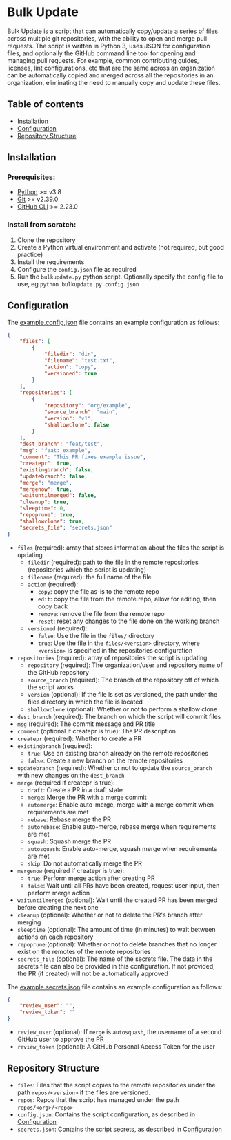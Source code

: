# Bulk Update

Bulk Update is a script that can automatically copy/update a series of files across multiple git repositories, with the ability to open and merge pull requests. The script is written in Python 3, uses JSON for configuration files, and optionally the GitHub command line tool for opening and managing pull requests. For example, common contributing guides, licenses, lint configurations, etc that are the same across an organization can be automatically copied and merged across all the repositories in an organization, eliminating the need to manually copy and update these files.


## Table of contents

* [Installation](#installation)
* [Configuration](#configuration)
* [Repository Structure](#repository-structure)


## Installation

### Prerequisites:
* [Python](https://www.python.org/) >= v3.8
* [Git](https://git-scm.com/) >= v2.39.0
* [GitHub CLI](https://cli.github.com/) >= 2.23.0

### Install from scratch:
1. Clone the repository
2. Create a Python virtual environment and activate (not required, but good practice)
3. Install the requirements
4. Configure the `config.json` file as required
5. Run the `bulkupdate.py` python script. Optionally specify the config file to use, eg `python bulkupdate.py config.json`


## Configuration

The [example.config.json](example.config.json) file contains an example configuration as follows:
  ```json
  {
      "files": [
          {
              "filedir": "dir",
              "filename": "test.txt",
              "action": "copy",
              "versioned": true
          }
      ],
      "repositories": [
          {
              "repository": "org/example",
              "source_branch": "main",
              "version": "v1",
              "shallowclone": false
          }
      ],
      "dest_branch": "feat/test",
      "msg": "feat: example",
      "comment": "This PR fixes example issue",
      "createpr": true,
      "existingbranch": false,
      "updatebranch": false,
      "merge": "merge",
      "mergenow": true,
      "waituntilmerged": false,
      "cleanup": true,
      "sleeptime": 0,
      "repoprune": true,
      "shallowclone": true,
      "secrets_file": "secrets.json"
  }
  ```
  
  * `files` (required): array that stores information about the files the script is updating
    + `filedir` (required): path to the file in the remote repositories (repositories which the script is updating)
    + `filename` (required): the full name of the file
    + `action` (required): 
      * `copy`: copy the file as-is to the remote repo
      * `edit`: copy the file from the remote repo, allow for editing, then copy back
      * `remove`: remove the file from the remote repo
      * `reset`: reset any changes to the file done on the working branch
    + `versioned` (required):
      * `false`: Use the file in the `files/` directory
      * `true`: Use the file in the `files/<version>` directory, where `<version>` is specified in the repositories configuration
  * `repositories` (required): array of repositories the script is updating
    + `repository` (required): The organization/user and repository name of the GitHub repository
    + `source_branch` (required): The branch of the repository off of which the script works
    + `version` (optional): If the file is set as versioned, the path under the files directory in which the file is located
    + `shallowclone` (optional): Whether or not to perform a shallow clone
  * `dest_branch` (required): The branch on which the script will commit files
  * `msg` (required): The commit message and PR title
  * `comment` (optional if createpr is true): The PR description
  * `createpr` (required): Whether to create a PR
  * `existingbranch` (required):
    + `true`: Use an existing branch already on the remote repositories
    + `false`: Create a new branch on the remote repositories
  * `updatebranch` (required): Whether or not to update the `source_branch` with new changes on the `dest_branch`
  * `merge` (required if createpr is true):
    + `draft`: Create a PR in a draft state
    + `merge`: Merge the PR with a merge commit
    + `automerge`: Enable auto-merge, merge with a merge commit when requirements are met
    + `rebase`: Rebase merge the PR
    + `autorebase`: Enable auto-merge, rebase merge when requirements are met
    + `squash`: Squash merge the PR
    + `autosquash`: Enable auto-merge, squash merge when requirements are met
    + `skip`: Do not automatically merge the PR
  * `mergenow` (required if createpr is true):
    + `true`: Perform merge action after creating PR
    + `false`: Wait until all PRs have been created, request user input, then perform merge action
  * `waituntilmerged` (optional): Wait until the created PR has been merged before creating the next one
  * `cleanup` (optional): Whether or not to delete the PR's branch after merging
  * `sleeptime` (optional): The amount of time (in minutes) to wait between actions on each repository
  * `repoprune` (optional): Whether or not to delete branches that no longer exist on the remotes of the remote repositories
  * `secrets_file` (optional): The name of the secrets file. The data in the secrets file can also be provided in this configuration. If not provided, the PR (if created) will not be automatically approved

The [example.secrets.json](example.secrets.json) file contains an example configuration as follows:
  ```json
  {
      "review_user": "",
      "review_token": ""
  }
  ```

* `review_user` (optional): If `merge` is `autosquash`, the username of a second GitHub user to approve the PR
* `review_token` (optional): A GitHub Personal Access Token for the user


## Repository Structure

* `files`: Files that the script copies to the remote repositories under the path `repos/<version>` if the files are versioned.
* `repos`: Repos that the script has managed under the path `repos/<org>/<repo>`
* `config.json`: Contains the script configuration, as described in [Configuration](#configuration)
* `secrets.json`: Contains the script secrets, as described in [Configuration](#configuration)
